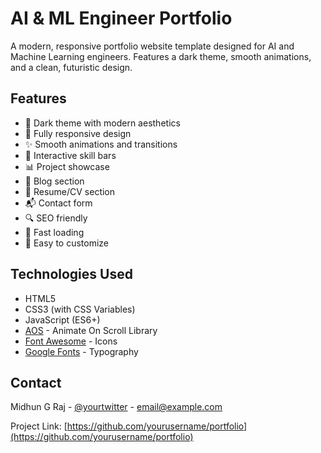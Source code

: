 # AI & ML Engineer Portfolio

A modern, responsive portfolio website template designed for AI and Machine Learning engineers. Features a dark theme, smooth animations, and a clean, futuristic design.

## Features

- 🌙 Dark theme with modern aesthetics
- 📱 Fully responsive design
- ✨ Smooth animations and transitions
- 🎯 Interactive skill bars
- 📊 Project showcase
- 📝 Blog section
- 📄 Resume/CV section
- 📬 Contact form
- 🔍 SEO friendly
- 🚀 Fast loading
- 🎨 Easy to customize

## Technologies Used

- HTML5
- CSS3 (with CSS Variables)
- JavaScript (ES6+)
- [AOS](https://michalsnik.github.io/aos/) - Animate On Scroll Library
- [Font Awesome](https://fontawesome.com/) - Icons
- [Google Fonts](https://fonts.google.com/) - Typography

## Contact

Midhun G Raj - [@yourtwitter](https://twitter.com/yourtwitter) - email@example.com

Project Link: [https://github.com/yourusername/portfolio](https://github.com/yourusername/portfolio) 